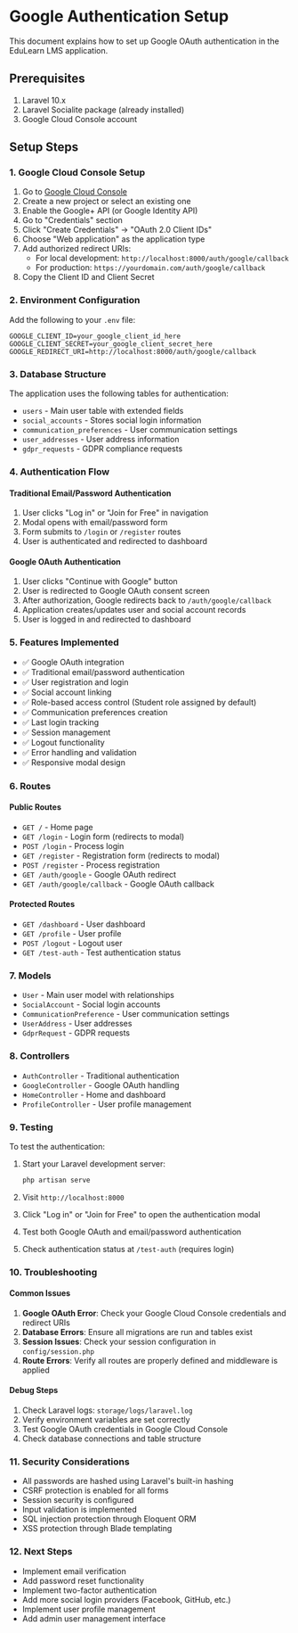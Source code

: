 # Google Authentication Setup

This document explains how to set up Google OAuth authentication in the EduLearn LMS application.

## Prerequisites

1. Laravel 10.x
2. Laravel Socialite package (already installed)
3. Google Cloud Console account

## Setup Steps

### 1. Google Cloud Console Setup

1. Go to [Google Cloud Console](https://console.cloud.google.com/)
2. Create a new project or select an existing one
3. Enable the Google+ API (or Google Identity API)
4. Go to "Credentials" section
5. Click "Create Credentials" → "OAuth 2.0 Client IDs"
6. Choose "Web application" as the application type
7. Add authorized redirect URIs:
   - For local development: `http://localhost:8000/auth/google/callback`
   - For production: `https://yourdomain.com/auth/google/callback`
8. Copy the Client ID and Client Secret

### 2. Environment Configuration

Add the following to your `.env` file:

```env
GOOGLE_CLIENT_ID=your_google_client_id_here
GOOGLE_CLIENT_SECRET=your_google_client_secret_here
GOOGLE_REDIRECT_URI=http://localhost:8000/auth/google/callback
```

### 3. Database Structure

The application uses the following tables for authentication:

- `users` - Main user table with extended fields
- `social_accounts` - Stores social login information
- `communication_preferences` - User communication settings
- `user_addresses` - User address information
- `gdpr_requests` - GDPR compliance requests

### 4. Authentication Flow

#### Traditional Email/Password Authentication
1. User clicks "Log in" or "Join for Free" in navigation
2. Modal opens with email/password form
3. Form submits to `/login` or `/register` routes
4. User is authenticated and redirected to dashboard

#### Google OAuth Authentication
1. User clicks "Continue with Google" button
2. User is redirected to Google OAuth consent screen
3. After authorization, Google redirects back to `/auth/google/callback`
4. Application creates/updates user and social account records
5. User is logged in and redirected to dashboard

### 5. Features Implemented

- ✅ Google OAuth integration
- ✅ Traditional email/password authentication
- ✅ User registration and login
- ✅ Social account linking
- ✅ Role-based access control (Student role assigned by default)
- ✅ Communication preferences creation
- ✅ Last login tracking
- ✅ Session management
- ✅ Logout functionality
- ✅ Error handling and validation
- ✅ Responsive modal design

### 6. Routes

#### Public Routes
- `GET /` - Home page
- `GET /login` - Login form (redirects to modal)
- `POST /login` - Process login
- `GET /register` - Registration form (redirects to modal)
- `POST /register` - Process registration
- `GET /auth/google` - Google OAuth redirect
- `GET /auth/google/callback` - Google OAuth callback

#### Protected Routes
- `GET /dashboard` - User dashboard
- `GET /profile` - User profile
- `POST /logout` - Logout user
- `GET /test-auth` - Test authentication status

### 7. Models

- `User` - Main user model with relationships
- `SocialAccount` - Social login accounts
- `CommunicationPreference` - User communication settings
- `UserAddress` - User addresses
- `GdprRequest` - GDPR requests

### 8. Controllers

- `AuthController` - Traditional authentication
- `GoogleController` - Google OAuth handling
- `HomeController` - Home and dashboard
- `ProfileController` - User profile management

### 9. Testing

To test the authentication:

1. Start your Laravel development server:
   ```bash
   php artisan serve
   ```

2. Visit `http://localhost:8000`

3. Click "Log in" or "Join for Free" to open the authentication modal

4. Test both Google OAuth and email/password authentication

5. Check authentication status at `/test-auth` (requires login)

### 10. Troubleshooting

#### Common Issues

1. **Google OAuth Error**: Check your Google Cloud Console credentials and redirect URIs
2. **Database Errors**: Ensure all migrations are run and tables exist
3. **Session Issues**: Check your session configuration in `config/session.php`
4. **Route Errors**: Verify all routes are properly defined and middleware is applied

#### Debug Steps

1. Check Laravel logs: `storage/logs/laravel.log`
2. Verify environment variables are set correctly
3. Test Google OAuth credentials in Google Cloud Console
4. Check database connections and table structure

### 11. Security Considerations

- All passwords are hashed using Laravel's built-in hashing
- CSRF protection is enabled for all forms
- Session security is configured
- Input validation is implemented
- SQL injection protection through Eloquent ORM
- XSS protection through Blade templating

### 12. Next Steps

- Implement email verification
- Add password reset functionality
- Implement two-factor authentication
- Add more social login providers (Facebook, GitHub, etc.)
- Implement user profile management
- Add admin user management interface
